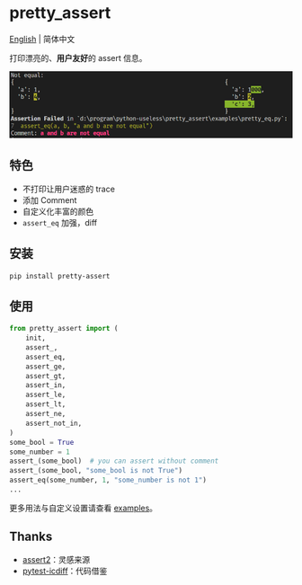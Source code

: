 # pretty_assert

[English](./README.md) | 简体中文

打印漂亮的、**用户友好**的 assert 信息。

![ex](./static/eq_example.png)

## 特色

- 不打印让用户迷惑的 trace
- 添加 Comment
- 自定义化丰富的颜色
- `assert_eq` 加强，diff

## 安装

```sh
pip install pretty-assert
```

## 使用

```python
from pretty_assert import (
    init,
    assert_,
    assert_eq,
    assert_ge,
    assert_gt,
    assert_in,
    assert_le,
    assert_lt,
    assert_ne,
    assert_not_in,
)
some_bool = True
some_number = 1
assert_(some_bool)  # you can assert without comment
assert_(some_bool, "some_bool is not True")
assert_eq(some_number, 1, "some_number is not 1")
...
```

更多用法与自定义设置请查看 [examples](./examples/)。

## Thanks

- [assert2](https://crates.io/crates/assert2)：灵感来源
- [pytest-icdiff](https://github.com/hjwp/pytest-icdiff)：代码借鉴

